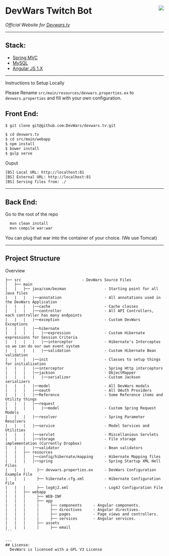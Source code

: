 # DevWars Twitch Bot <img align="right" src="https://raw.githubusercontent.com/DevWars/DW_Bot/master/logo.png">

*Official Website for [Devwars.tv](http://devwars.tv/)* 

---
## Stack:
* [Spring MVC](http://spring.io/)
* [MySQL](https://www.mysql.com/)
* [Angular JS 1.X](https://angularjs.org/)

---

Instructions to Setup Locally

Please Rename `src/main/resources/devwars.properties.ex` to `devwars.properties` and fill with your own configuration.

## Front End:
``` bash
$ git clone git@github.com:DevWars/devwars.tv.git

$ cd devwars.tv
$ cd src/main/webapp
$ npm install
$ bower install
$ gulp serve
```

Ouput
``` bash
[BS] Local URL: http://localhost:81
[BS] External URL: http://localhost:81
[BS] Serving files from: ./
```

---
## Back End:
Go to the root of the repo
``` bash
  mvn clean install
  mvn compile war:war
```

You can plug that war into the container of your choice. (We use Tomcat)

---
## Project Structure

Overview

    ├── src                           - DevWars Source Files
    │   ├── main
    |   |   ├── java/com/bezman                 - Starting point for all Java files
    |   |   |   |──annotation                   - All annotations used in the DevWars Application
    |   |   |   |──cache                        - Cache classes
    |   |   |   |──controller                   - All API Controllers, each controller has many endpoints
    |   |   |   |──exception                    - Custom DevWars Exceptions
    |   |   |   |──hibernate
    |   |   |   |   |──expression               - Custom Hibernate expressions for Session Criteria
    |   |   |   |   |──interceptor              - Hibernate's Interceptos so we can do our own event system
    |   |   |   |   |──validation               - Custom Hibernate Bean validation
    |   |   |   |──init                         - Classes to setup things for initialization
    |   |   |   |──interceptor                  - Spring Http interceptors
    |   |   |   |──jackson                      - ObjectMapper
    |   |   |   |   |──serializer               - Custom Jackson serializers
    |   |   |   |──model                        - All DevWars models
    |   |   |   |──oauth                        - All OAuth Providers
    |   |   |   |──Reference                    - Some Reference items and Utility things
    |   |   |   |──request    
    |   |   |   |   |──model                    - Custom Spring Request Models
    |   |   |   |──resolver                     - Spring Parameter Resolvers
    |   |   |   |──service                      - Model Services and Utilities
    |   |   |   |──servlet                      - Miscellanious Servlets
    |   |   |   |──storage                      - File storage implementation (Currently Dropbox)
    |   |   |   |──validator                    - Bean validators
    |   |   ├── resources
    |   |   |   |──config/hibernate/mapping     - Hibernate Mapping files
    |   |   |   |──spring                       - Spring Startup XML Hell Files
    |   |   |     ├── devwars.properties.ex     - DevWars Configuration Example File
    |   |   |     ├── hibernate.cfg.xml         - Hibernate Configuration File
    |   |   |     ├── log4j2.xml                - Log4J Configuration File
    |   |   ├── webapp           
    |   |   |     ├── WEB-INF
    |   |   |     ├── app
    |   |   |     |     ├── components     - Angular components.
    |   |   |     |     ├── directives     - Angular directives.
    |   |   |     |     ├── pages          - Page views and controllers.
    |   |   |     |     ├── services       - Angular services.
    |   |   |     ├── assets
    |   |   |     |     ├── email
    ```
    
    ---
    ## License:
      DevWars is licensed with a GPL V3 License
